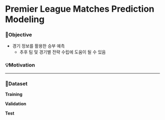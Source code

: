 # Premier League Matches Prediction Modeling

### 📌Objective
- 경기 정보를 활용한 승부 예측
    - 추후 팀 및 경기별 전략 수립에 도움이 될 수 있음

### 💡Motivation


---
### 📂Dataset
**Training**

**Validation**

**Test**
